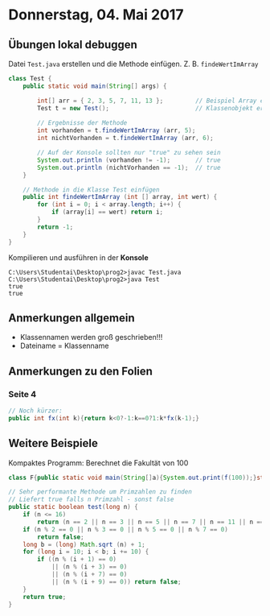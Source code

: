 # Donnerstag, 04. Mai 2017

## Übungen lokal debuggen
Datei `Test.java` erstellen und die Methode einfügen. Z. B. `findeWertImArray`

```java
class Test {
    public static void main(String[] args) {

        int[] arr = { 2, 3, 5, 7, 11, 13 };         // Beispiel Array erstellen
        Test t = new Test();                        // Klassenobjekt erstellen
        
        // Ergebnisse der Methode 
        int vorhanden = t.findeWertImArray (arr, 5);
        int nichtVorhanden = t.findeWertImArray (arr, 6);

        // Auf der Konsole sollten nur "true" zu sehen sein
        System.out.println (vorhanden != -1);       // true
        System.out.println (nichtVorhanden == -1);  // true
    }

    // Methode in die Klasse Test einfügen
    public int findeWertImArray (int [] array, int wert) {
        for (int i = 0; i < array.length; i++) {
            if (array[i] == wert) return i;
        }
        return -1;
    }
}
```

Kompilieren und ausführen in der **Konsole**
```
C:\Users\Studentai\Desktop\prog2>javac Test.java
C:\Users\Studentai\Desktop\prog2>java Test
true
true
```


## Anmerkungen allgemein
* Klassennamen werden groß geschrieben!!!
* Dateiname = Klassenname

## Anmerkungen zu den Folien

### Seite 4
```java
// Noch kürzer:
public int fx(int k){return k<0?-1:k==0?1:k*fx(k-1);}
```

## Weitere Beispiele

Kompaktes Programm: Berechnet die Fakultät von 100
```java
class F{public static void main(String[]a){System.out.print(f(100));}static double f(double n){return n<1?1:n*f(n-1);}}
```

```java
// Sehr performante Methode um Primzahlen zu finden
// Liefert true falls n Primzahl - sonst false
public static boolean test(long n) {
    if (n <= 16)
        return (n == 2 || n == 3 || n == 5 || n == 7 || n == 11 || n == 13);
    if (n % 2 == 0 || n % 3 == 0 || n % 5 == 0 || n % 7 == 0)
        return false;
    long b = (long) Math.sqrt (n) + 1;
    for (long i = 10; i < b; i += 10) {
        if ((n % (i + 1) == 0) 
            || (n % (i + 3) == 0) 
            || (n % (i + 7) == 0) 
            || (n % (i + 9) == 0)) return false;
    }
    return true;
}
```